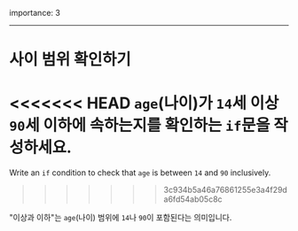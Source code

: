 importance: 3

---

# 사이 범위 확인하기

<<<<<<< HEAD
`age`(나이)가 `14`세 이상 `90`세 이하에 속하는지를 확인하는 `if`문을 작성하세요.
=======
Write an `if` condition to check that `age` is between `14` and `90` inclusively.
>>>>>>> 3c934b5a46a76861255e3a4f29da6fd54ab05c8c

"이상과 이하"는 `age`(나이) 범위에 `14`나 `90`이 포함된다는 의미입니다.
